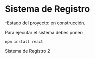 <h1>Sistema de Registro</h1>
-Estado del proyecto: en construcción.

Para ejecutar el sistema debes poner:

```npm install react```

Sistema de Registro 2
